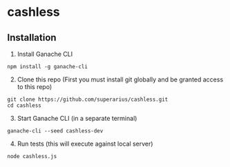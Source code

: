 # cashless

## Installation 

1. Install Ganache CLI

`npm install -g ganache-cli`

2. Clone this repo 
(First you must install git globally and be granted access to this repo)

```
git clone https://github.com/superarius/cashless.git
cd cashless
```

3. Start Ganache CLI (in a separate terminal)

```
ganache-cli --seed cashless-dev
```


4. Run tests (this will execute against local server)

```
node cashless.js
```
